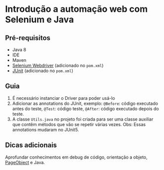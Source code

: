 # Introdução a automação web com Selenium e Java

## Pré-requisitos
- Java 8
- IDE 
- Maven
- [Selenium Webdriver](https://www.selenium.dev/documentation/webdriver/) (adicionado no `pom.xml`)
- [JUnit](https://junit.org/junit5/docs/current/user-guide/) (adicionado no `pom.xml`)

## Guia
1) É necessário instanciar o Driver para poder usá-lo
2) Adicionar as annotations do JUnit, exemplo: `@Before`: código executado antes do teste, `@Test`: código teste, `@After`: código executado depois do teste. 
3) A classe `Utils.java` no projeto foi criada para ser uma classe auxiliar que contêm métodos que vão se repetir várias vezes. Obs: Essas annotations mudaram no JUnit5.

## Dicas adicionais
Aprofundar conhecimentos em debug de código, orientação a objeto, [PageObject](https://testinworld.wordpress.com/2012/02/22/padrao-de-projeto-page-objects/) e Java.
